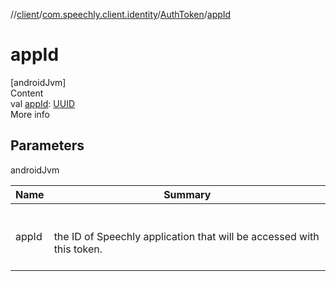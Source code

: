 //[client](../../index.md)/[com.speechly.client.identity](../index.md)/[AuthToken](index.md)/[appId](app-id.md)



# appId  
[androidJvm]  
Content  
val [appId](app-id.md): [UUID](https://developer.android.com/reference/kotlin/java/util/UUID.html)  
More info  


## Parameters  
  
androidJvm  
  
|  Name|  Summary| 
|---|---|
| <a name="com.speechly.client.identity/AuthToken/appId/#/PointingToDeclaration/"></a>appId| <a name="com.speechly.client.identity/AuthToken/appId/#/PointingToDeclaration/"></a><br><br>the ID of Speechly application that will be accessed with this token.<br><br>
  
  



